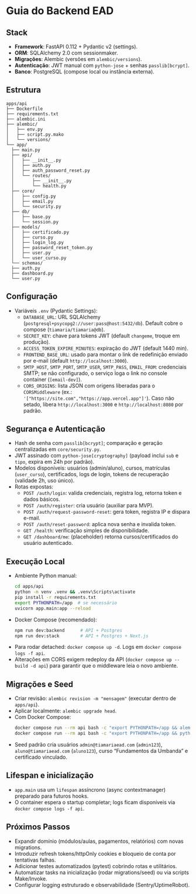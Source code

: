 # Guia do Backend EAD

## Stack
- **Framework**: FastAPI 0.112 + Pydantic v2 (settings).
- **ORM**: SQLAlchemy 2.0 com sessionmaker.
- **Migrações**: Alembic (versões em `alembic/versions`).
- **Autenticação**: JWT manual com `python-jose` + senhas `passlib[bcrypt]`.
- **Banco**: PostgreSQL (compose local ou instância externa).

## Estrutura
```
apps/api
├── Dockerfile
├── requirements.txt
├── alembic.ini
├── alembic/
│   ├── env.py
│   ├── script.py.mako
│   └── versions/
└── app/
  ├── main.py
  ├── api/
  │   ├── __init__.py
  │   ├── auth.py
  │   ├── auth_password_reset.py
  │   └── routes/
  │       ├── __init__.py
  │       └── health.py
  ├── core/
  │   ├── config.py
  │   ├── email.py
  │   └── security.py
  ├── db/
  │   ├── base.py
  │   └── session.py
  ├── models/
  │   ├── certificado.py
  │   ├── curso.py
  │   ├── login_log.py
  │   ├── password_reset_token.py
  │   ├── user.py
  │   └── user_curso.py
  └── schemas/
  ├── auth.py
  ├── dashboard.py
  └── user.py
```

## Configuração
- Variáveis `.env` (Pydantic Settings):
  - `DATABASE_URL`: URL SQLAlchemy (`postgresql+psycopg2://user:pass@host:5432/db`). Default cobre o compose (`tiamaria/tiamaria@db`).
  - `SECRET_KEY`: chave para tokens JWT (default `changeme`, troque em produção).
  - `ACCESS_TOKEN_EXPIRE_MINUTES`: expiração do JWT (default 1440 min).
  - `FRONTEND_BASE_URL`: usado para montar o link de redefinição enviado por e-mail (default `http://localhost:3000`).
  - `SMTP_HOST`, `SMTP_PORT`, `SMTP_USER`, `SMTP_PASS`, `EMAIL_FROM`: credenciais SMTP; se não configurado, o serviço loga o link no console container (`[email-dev]`).
  - `CORS_ORIGINS`: lista JSON com origens liberadas para o `CORSMiddleware` (ex.: `'["https://site.com","https://app.vercel.app"]'`). Caso não setado, libera `http://localhost:3000` e `http://localhost:8080` por padrão.

## Segurança e Autenticação
- Hash de senha com `passlib[bcrypt]`; comparação e geração centralizadas em `core/security.py`.
- JWT assinado com `python-jose[cryptography]` (payload inclui `sub` e `tipo`, expira em 24h por padrão).
- Modelos disponíveis: usuários (admin/aluno), cursos, matrículas (`user_curso`), certificados, logs de login, tokens de recuperação (validade 2h, uso único).
- Rotas expostas:
  - `POST /auth/login`: valida credenciais, registra log, retorna token e dados básicos.
  - `POST /auth/register`: cria usuário (auxiliar para MVP).
  - `POST /auth/request-password-reset`: gera token, registra IP e dispara e-mail.
  - `POST /auth/reset-password`: aplica nova senha e invalida token.
  - `GET /health`: verificação simples de disponibilidade.
  - `GET /dashboard/me`: (placeholder) retorna cursos/certificados do usuário autenticado.

## Execução Local
- Ambiente Python manual:
  ```bash
  cd apps/api
  python -m venv .venv && .venv\Scripts\activate
  pip install -r requirements.txt
  export PYTHONPATH=/app  # se necessário
  uvicorn app.main:app --reload
  ```
- Docker Compose (recomendado):
  ```bash
  npm run dev:backend      # API + Postgres
  npm run dev:stack        # API + Postgres + Next.js
  ```
- Para rodar detached: `docker compose up -d`. Logs em `docker compose logs -f api`.
- Alterações em CORS exigem redeploy da API (`docker compose up --build -d api`) para garantir que o middleware leia o novo ambiente.

## Migrações e Seed
- Criar revisão: `alembic revision -m "mensagem"` (executar dentro de `apps/api`).
- Aplicar localmente: `alembic upgrade head`.
- Com Docker Compose:
  ```bash
  docker compose run --rm api bash -c "export PYTHONPATH=/app && alembic upgrade head"
  docker compose run --rm api bash -c "export PYTHONPATH=/app && python -m app.db.seed"
  ```
- Seed padrão cria usuários `admin@tiamariaead.com` (`admin123`), `aluno@tiamariaead.com` (`aluno123`), curso “Fundamentos da Umbanda” e certificado vinculado.

## Lifespan e inicialização
- `app.main` usa um `lifespan` assíncrono (async contextmanager) preparado para futuros hooks.
- O container espera o startup completar; logs ficam disponíveis via `docker compose logs -f api`.

## Próximos Passos
- Expandir domínio (módulos/aulas, pagamentos, relatórios) com novas migrations.
- Introduzir refresh tokens/httpOnly cookies e bloqueio de conta por tentativas falhas.
- Adicionar testes automatizados (pytest) cobrindo rotas e utilitários.
- Automatizar tasks na inicialização (rodar migrations/seed) ou via scripts Make/Invoke.
- Configurar logging estruturado e observabilidade (Sentry/UptimeRobot).
